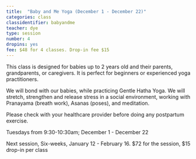 ```yaml
---
title:  "Baby and Me Yoga (December 1 - December 22)"
categories: class
classidentifier: babyandme
teacher: dye
type: session
number: 4
dropins: yes
fee: $48 for 4 classes. Drop-in fee $15
---
```

This class is designed for babies up to 2 years old and their parents, grandparents, or caregivers. It is perfect for beginners or experienced yoga practitioners.

We will bond with our babies, while practicing Gentle Hatha Yoga. We will stretch, strengthen and release stress in a social environment, working with Pranayama (breath work), Asanas (poses), and meditation.

Please check with your healthcare provider before doing any postpartum exercise.

Tuesdays from 9:30-10:30am; December 1 - December 22

Next session, Six-weeks, January 12 - February 16. $72 for the session, $15 drop-in per class
